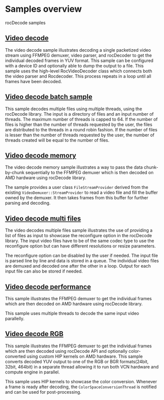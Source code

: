 # Samples overview

rocDecode samples

## [Video decode](videoDecode)

The video decode sample illustrates decoding a single packetized video stream using FFMPEG demuxer, video parser, and rocDecoder to get the individual decoded frames in YUV format. This sample can be configured with a device ID and optionally able to dump the output to a file. This sample uses the high-level RocVideoDecoder class which connects both the video parser and Rocdecoder. This process repeats in a loop until all frames have been decoded.

## [Video decode batch sample](videoDecodeBatch)

This sample decodes multiple files using multiple threads, using the rocDecode library. The input is a directory of files and an input number of threads. The maximum number of threads is capped to 64.
If the number of files is higher than the number of threads requested by the user, the files are distributed to the threads in a round robin fashion. 
If the number of files is lesser than the number of threads requested by the user, the number of threads created will be equal to the number of files.

## [Video decode memory](videoDecodeMem)

The video decode memory sample illustrates a way to pass the data chunk-by-chunk sequentially to the FFMPEG demuxer which is then decoded on AMD hardware using rocDecode library.

The sample provides a user class `FileStreamProvider` derived from the existing `VideoDemuxer::StreamProvider` to read a video file and fill the buffer owned by the demuxer. It then takes frames from this buffer for further parsing and decoding.

## [Video decode multi files](videoDecodeMultiFiles)

The video decodes multiple files sample illustrates the use of providing a list of files as input to showcase the reconfigure option in the rocDecode library. The input video files have to be of the same codec type to use the reconfigure option but can have different resolutions or resize parameters.

The reconfigure option can be disabled by the user if needed. The input file is parsed line by line and data is stored in a queue. The individual video files are demuxed and decoded one after the other in a loop. Output for each input file can also be stored if needed.

## [Video decode performance](videoDecodePerf)

This sample illustrates the FFMPEG demuxer to get the individual frames which are then decoded on AMD hardware using rocDecode library.

This sample uses multiple threads to decode the same input video parallelly.

## [Video decode RGB](videoDecodeRGB)

This sample illustrates the FFMPEG demuxer to get the individual frames which are then decoded using rocDecode API and optionally color-converted using custom HIP kernels on AMD hardware. This sample converts decoded YUV output to one of the RGB or BGR formats(24bit, 32bit, 464bit) in a separate thread allowing it to run both VCN hardware and compute engine in parallel.

This sample uses HIP kernels to showcase the color conversion.  Whenever a frame is ready after decoding, the `ColorSpaceConversionThread` is notified and can be used for post-processing.